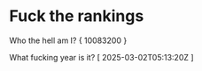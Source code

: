 # Fuck the rankings

Who the hell am I?
{ 10083200 }

What fucking year is it?
[ 2025-03-02T05:13:20Z ]
